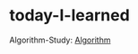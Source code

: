 today-I-learned
==================

Algorithm-Study: [Algorithm](https://github.com/JuHyang/today-I-learned/tree/master/Algorithm-Study)
